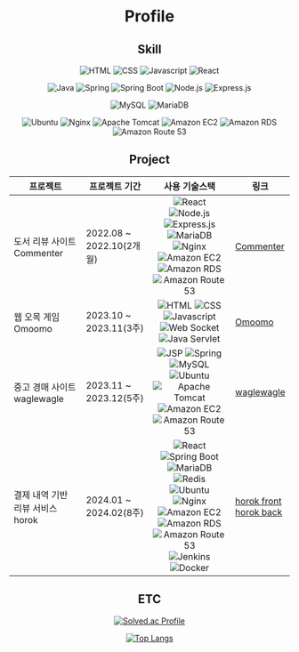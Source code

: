 <div align=center>

# Profile

## Skill

![HTML](https://img.shields.io/badge/HTML-E34F26?logo=html5&logoColor=ffffff)
![CSS](https://img.shields.io/badge/CSS-1572B6?logo=css3&logoColor=ffffff)
![Javascript](https://img.shields.io/badge/Javascript-CEB82F?logo=javascript&logoColor=ffffff)
![React](https://img.shields.io/badge/React-087A9F?logo=react&logoColor=ffffff)

![Java](https://img.shields.io/badge/Java-DA6702?logo=openjdk&logoColor=ffffff)
![Spring](https://img.shields.io/badge/Spring-6DB33F?logo=spring&logoColor=ffffff)
![Spring Boot](https://img.shields.io/badge/Spring_Boot-6DB33F?logo=springboot&logoColor=ffffff)
![Node.js](https://img.shields.io/badge/Node.js-339933?logo=Node.js&logoColor=ffffff)
![Express.js](https://img.shields.io/badge/Express.js-509941?logo=express&logoColor=ffffff)

![MySQL](https://img.shields.io/badge/MySQL-4479A1?logo=mysql&logoColor=ffffff)
![MariaDB](https://img.shields.io/badge/MariaDB-1F305F?logo=mariadb&logoColor=ffffff)

![Ubuntu](https://img.shields.io/badge/Ubuntu-E95420?logo=ubuntu&logoColor=ffffff)
![Nginx](https://img.shields.io/badge/Nginx-009639?logo=nginx&logoColor=ffffff)
![Apache Tomcat](https://img.shields.io/badge/Apache_Tomcat-C9A21D?logo=apachetomcat&logoColor=ffffff)
![Amazon EC2](https://img.shields.io/badge/Amazon_EC2-FF9900?logo=Amazon%20EC2&logoColor=ffffff)
![Amazon RDS](https://img.shields.io/badge/Amazon%20RDS-527FFF?logo=Amazon%20rds&logoColor=ffffff)
![Amazon Route 53](https://img.shields.io/badge/Amazon%20Route%2053-8C4FFF?logo=Amazon%20route%2053&logoColor=ffffff)

## Project
| 프로젝트 | 프로젝트 기간 | 사용 기술스택 | 링크 |
| --- | --- | :---: | --- |
| 도서 리뷰 사이트 Commenter | 2022.08 ~ 2022.10(2개월) | ![React](https://img.shields.io/badge/React-087A9F?logo=react&logoColor=ffffff) ![Node.js](https://img.shields.io/badge/Node.js-339933?logo=Node.js&logoColor=ffffff) ![Express.js](https://img.shields.io/badge/Express.js-509941?logo=express&logoColor=ffffff) <br/> ![MariaDB](https://img.shields.io/badge/MariaDB-1F305F?logo=mariadb&logoColor=ffffff) <br/> ![Nginx](https://img.shields.io/badge/Nginx-009639?logo=nginx&logoColor=ffffff) <br/> ![Amazon EC2](https://img.shields.io/badge/Amazon_EC2-FF9900?logo=Amazon%20EC2&logoColor=ffffff) ![Amazon RDS](https://img.shields.io/badge/Amazon%20RDS-527FFF?logo=Amazon%20rds&logoColor=ffffff) ![Amazon Route 53](https://img.shields.io/badge/Amazon%20Route%2053-8C4FFF?logo=Amazon%20route%2053&logoColor=ffffff) | [Commenter](https://github.com/Cubites/commenter) |
| 웹 오목 게임 Omoomo | 2023.10 ~ 2023.11(3주) | ![HTML](https://img.shields.io/badge/HTML-E34F26?logo=html5&logoColor=ffffff) ![CSS](https://img.shields.io/badge/CSS-1572B6?logo=css3&logoColor=ffffff) ![Javascript](https://img.shields.io/badge/Javascript-CEB82F?logo=javascript&logoColor=ffffff) <br/> ![Web Socket](https://img.shields.io/badge/Web_socket-%23010101) ![Java Servlet](https://img.shields.io/badge/Java_Servlet-%23C55D02) | [Omoomo](https://github.com/Cubites/omoomo) |
| 중고 경매 사이트 waglewagle | 2023.11 ~ 2023.12(5주) | ![JSP](https://img.shields.io/badge/JSP-%23C55D02) ![Spring](https://img.shields.io/badge/Spring-6DB33F?logo=spring&logoColor=ffffff) <br/> ![MySQL](https://img.shields.io/badge/MySQL-4479A1?logo=mysql&logoColor=ffffff) <br/> ![Ubuntu](https://img.shields.io/badge/Ubuntu-E95420?logo=ubuntu&logoColor=ffffff) ![Apache Tomcat](https://img.shields.io/badge/Apache_Tomcat-C9A21D?logo=apachetomcat&logoColor=ffffff) <br/> ![Amazon EC2](https://img.shields.io/badge/Amazon_EC2-FF9900?logo=Amazon%20EC2&logoColor=ffffff) ![Amazon Route 53](https://img.shields.io/badge/Amazon%20Route%2053-8C4FFF?logo=Amazon%20route%2053&logoColor=ffffff) | [waglewagle](https://github.com/Cubites/waglewagle) |
| 결제 내역 기반 리뷰 서비스 horok | 2024.01 ~ 2024.02(8주) | ![React](https://img.shields.io/badge/React-087A9F?logo=react&logoColor=ffffff) ![Spring Boot](https://img.shields.io/badge/Spring_Boot-6DB33F?logo=springboot&logoColor=ffffff) <br/> ![MariaDB](https://img.shields.io/badge/MariaDB-1F305F?logo=mariadb&logoColor=ffffff) ![Redis](https://img.shields.io/badge/Redis-DC382D?logo=redis&logoColor=ffffff) <br/> ![Ubuntu](https://img.shields.io/badge/Ubuntu-E95420?logo=ubuntu&logoColor=ffffff) ![Nginx](https://img.shields.io/badge/Nginx-009639?logo=nginx&logoColor=ffffff) <br/> ![Amazon EC2](https://img.shields.io/badge/Amazon_EC2-FF9900?logo=Amazon%20EC2&logoColor=ffffff) ![Amazon RDS](https://img.shields.io/badge/Amazon%20RDS-527FFF?logo=Amazon%20rds&logoColor=ffffff) ![Amazon Route 53](https://img.shields.io/badge/Amazon%20Route%2053-8C4FFF?logo=Amazon%20route%2053&logoColor=ffffff) <br/> ![Jenkins](https://img.shields.io/badge/Jenkins-D24939?logo=jenkins&logoColor=ffffff) ![Docker](https://img.shields.io/badge/docker-2496ED?logo=docker&logoColor=ffffff)  | [horok front](https://github.com/Cubites/horok_front.git) <br/> [horok back](https://github.com/Cubites/horok_back.git) |


## ETC

[![Solved.ac Profile](http://mazassumnida.wtf/api/generate_badge?boj=cubite)](https://solved.ac/cubite)

[![Top Langs](https://github-readme-stats.vercel.app/api/top-langs/?username=Cubites)](https://github.com/anuraghazra/github-readme-stats)

</div>
